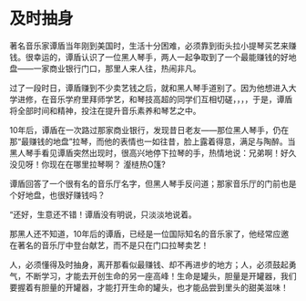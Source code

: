 # 及时抽身

著名音乐家谭盾当年刚到美国时，生活十分困难，必须靠到街头拉小提琴买艺来赚钱。很幸运的，谭盾认识了一位黑人琴手，两人一起争取到了一个最能赚钱的好地盘——一家商业银行门口，那里人来人往，热闹非凡。

过了一段时日，谭盾赚到不少卖艺钱之后，就和黑人琴手道别了。因为他想进入大学进修，在音乐学府里拜师学艺，和琴技高超的同学们互相切磋，，，，于是，谭盾将全部时间和精神，投注在提升音乐素养和琴艺之中。

10年后，谭盾在一次路过那家商业银行，发现昔日老友——那位黑人琴手，仍在那“最赚钱的地盘”拉琴，而他的表情也一如往昔，脸上露着得意，满足与陶醉。当黑人琴手看见谭盾突然出现时，很高兴地停下拉琴的手，热情地说：兄弟啊！好久没见呀！你现在在哪里拉琴啊？ 瀣梿热O篷? 

 谭盾回答了一个很有名的音乐厅名字，但黑人琴手反问道；那家音乐厅的门前也是个好地盘，也很好赚钱吗？ 

“还好，生意还不错！谭盾没有明说，只淡淡地说着。 

  那黑人还不知道，10年后的谭盾，已经是一位国际知名的音乐家了，他经常应邀在著名的音乐厅中登台献艺，而不是只在门口拉琴卖艺！ 

 人，必须懂得及时抽身，离开那看似最赚钱、却不再进步的地方；人，必须鼓起勇气，不断学习，才能去开创生命的另一座高峰！生命是罐头，胆量是开罐器，我们要握着有胆量的开罐器，才能打开生命的罐头，也才能品尝到里头的甜美滋味！
 